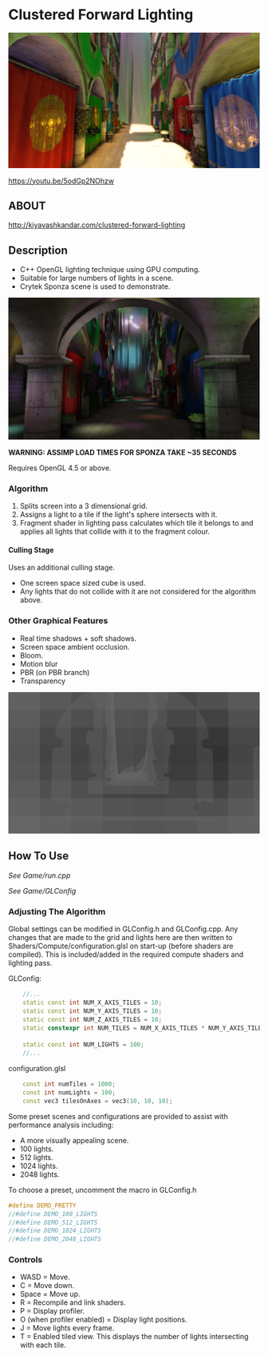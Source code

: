 # Clustered Forward Lighting

![Sponza](https://github.com/KiyaKandar/Clustered-Forward-Lighting/blob/master/sponza_pretty_pbr.png)

https://youtu.be/5odGp2NOhzw

## ABOUT
http://kiyavashkandar.com/clustered-forward-lighting

## Description
* C++ OpenGL lighting technique using GPU computing.
* Suitable for large numbers of lights in a scene.
* Crytek Sponza scene is used to demonstrate.

![Sponza](https://github.com/KiyaKandar/Clustered-Forward-Lighting/blob/master/sponza_pbr_1024_lights.png)

**WARNING: ASSIMP LOAD TIMES FOR SPONZA TAKE ~35 SECONDS**

Requires OpenGL 4.5 or above.

### Algorithm
1. Splits screen into a 3 dimensional grid.
2. Assigns a light to a tile if the light's sphere intersects with it.
3. Fragment shader in lighting pass calculates which tile it belongs to and applies all lights that collide with it to the fragment colour.

#### Culling Stage
Uses an additional culling stage.

* One screen space sized cube is used.
* Any lights that do not collide with it are not considered for the algorithm above.

### Other Graphical Features
* Real time shadows + soft shadows.
* Screen space ambient occlusion.
* Bloom.
* Motion blur
* PBR (on PBR branch)
* Transparency

![Sponza](https://github.com/KiyaKandar/Clustered-Forward-Lighting/blob/master/sponza_tiled_view.png)

## How To Use
*See Game/run.cpp*

*See Game/GLConfig*

### Adjusting The Algorithm
Global settings can be modified in GLConfig.h and GLConfig.cpp.
Any changes that are made to the grid and lights here are then written to Shaders/Compute/configuration.glsl on start-up (before shaders are compiled).
This is included/added in the required compute shaders and lighting pass.

GLConfig:
```cpp
	//...
	static const int NUM_X_AXIS_TILES = 10;
	static const int NUM_Y_AXIS_TILES = 10;
	static const int NUM_Z_AXIS_TILES = 10;
	static constexpr int NUM_TILES = NUM_X_AXIS_TILES * NUM_Y_AXIS_TILES * NUM_Z_AXIS_TILES;

	static const int NUM_LIGHTS = 100;
	//...
```

configuration.glsl
```cpp
	const int numTiles = 1000;
	const int numLights = 100;
	const vec3 tilesOnAxes = vec3(10, 10, 10);
```

Some preset scenes and configurations are provided to assist with performance analysis including:
* A more visually appealing scene.
* 100 lights.
* 512 lights.
* 1024 lights.
* 2048 lights.

To choose a preset, uncomment the macro in GLConfig.h
```cpp
#define DEMO_PRETTY
//#define DEMO_100_LIGHTS
//#define DEMO_512_LIGHTS
//#define DEMO_1024_LIGHTS
//#define DEMO_2048_LIGHTS
```

### Controls

* WASD = Move.
* C = Move down.
* Space = Move up.
* R = Recompile and link shaders.
* P = Display profiler.
* O (when profiler enabled) = Display light positions.
* J = Move lights every frame.
* T = Enabled tiled view. This displays the number of lights intersecting with each tile.
